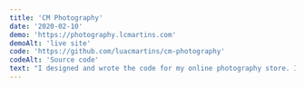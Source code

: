 ```yaml
---
title: 'CM Photography'
date: '2020-02-10'
demo: 'https://photography.lcmartins.com'
demoAlt: 'live site'
code: 'https://github.com/luacmartins/cm-photography'
codeAlt: 'Source code'
text: "I designed and wrote the code for my online photography store. I used React's <a class='link' href='https://nextjs.org/' target='__blank'>Next.js</a> framework and <a class='link' href='https://tailwindcss.com/' target='__blank'>TailwindCSS</a> to statically generate the front end. State is managed with React's Context API hooks and data with markdown files. Testing is done using Jest. I integrated the app with <a class='link' href='https://www.prodigi.com/print-api/?gclid=Cj0KCQiAtqL-BRC0ARIsAF4K3WHoUNlMuyKLFt9DTi31m41M6T_juJoEdNcBBaz1fw61KQmTnbmNxb0aAjU2EALw_wcB' target='__blank'>Prodigi's API</a> for fulfillment of the prins and canvases, <a class='link' href='https://stripe.com/docs' target='__blank'>Stripe's API</a> for payment processing and <a class='link' href='https://sendgrid.com/docs/for-developers/' target='__blank'>SendGrid API</a> for email confirmations."
---
```

